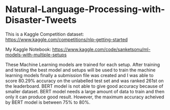# Natural-Language-Processing-with-Disaster-Tweets
This is a Kaggle Competition dataset: https://www.kaggle.com/competitions/nlp-getting-started

My Kaggle Notebook: https://www.kaggle.com/code/sanketsonu/ml-models-with-multiple-setups

These Machine Learning models are trained for each setup. 
After training and testing the best model and setups will be used to train the machine learning models finally a submission file was created and I was able to score 80.29% accuracy on the unlabelled test set and was ranked 261st on the leaderboard.
BERT model is not able to give good accuracy because of smaller dataset. BERT model needs a large amount of data to train and then only it can produce good result. However, the maximum accuracy acheived by BERT model is between 75% to 80%.
